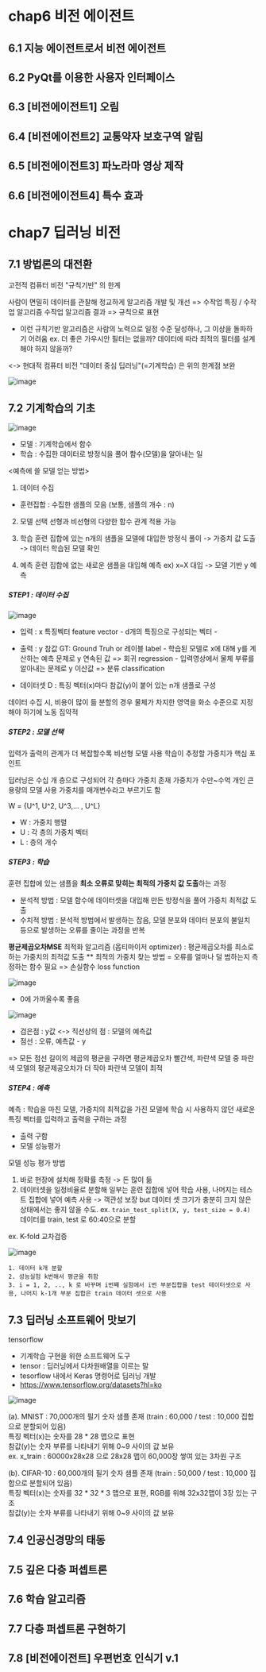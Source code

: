 # chap6 비전 에이전트

## 6.1 지능 에이전트로서 비전 에이전트

## 6.2 PyQt를 이용한 사용자 인터페이스

## 6.3 [비전에이전트1] 오림

## 6.4 [비전에이전트2] 교통약자 보호구역 알림

## 6.5 [비전에이전트3] 파노라마 영상 제작

## 6.6 [비전에이전트4] 특수 효과


# chap7 딥러닝 비전

## 7.1 방법론의 대전환

고전적 컴퓨터 비전 "규칙기반" 의 한계

사람이 면밀히 데이터를 관찰해 정교하게 알고리즘 개발 및 개선 => 수작업 특징 / 수작업 알고리즘
수작업 알고리즘 결과 => 규칙으로 표현
- 이런 규칙기반 알고리즘은 사람의 노력으로 일정 수준 달성하나, 그 이상을 돌파하기 어려움
  ex. 더 좋은 가우시안 필터는 없을까? 데이터에 따라 최적의 필터를 설계해야 하지 않을까?

<-> 현대적 컴퓨터 비전 "데이터 중심 딥러닝"(=기계학습) 은 위의 한계점 보완

![image](https://user-images.githubusercontent.com/109460178/227842783-cff65a74-d044-4540-9a84-06726ff15dac.png)

## 7.2 기계학습의 기초

![image](https://user-images.githubusercontent.com/109460178/227844480-8db16262-59df-4b21-a6ab-917d1dcb7cb8.png)


- 모델 : 기계학습에서 함수
- 학습 : 수집한 데이터로 방정식을 풀어 함수(모델)을 알아내는 일

<예측에 쓸 모델 얻는 방법>
1. 데이터 수집
  - 훈련집합 : 수집한 샘플의 모음 (보통, 샘플의 개수 : n)

2. 모델 선택
  선형과 비선형의 다양한 함수 관계 적용 가능
  
3. 학습 
  훈련 집합에 있는 n개의 샘플을 모델에 대입한 방정식 풀이 
  -> 가중치 값 도출
  -> 데이터 학습된 모델 확인

4. 예측
  훈련 집합에 없는 새로운 샘플을 대입해 예측
  ex) x=X 대입 -> 모델 기반 y 예측


##### STEP1 : 데이터 수집

![image](https://user-images.githubusercontent.com/109460178/227845947-0c42551a-c492-4f9a-a269-df15656545e7.png)


- 입력 : x 특징벡터 feature vector
        - d개의 특징으로 구성되는 벡터
        - 
- 출력 : y 참값 GT: Ground Truh or 레이블 label
        - 학습된 모델로 x에 대해 y를 계산하는 예측 문제로 y 연속된 값 => 회귀 regression
        - 입력영상에서 물체 부류를 알아내는 문제로 y 이산값 => 분류 classification
        
- 데이터셋 D : 특징 벡터(x)마다 참값(y)이 붙어 있는 n개 샘플로 구성

데이터 수집 시, 비용이 많이 듦 
분할의 경우 물체가 차지한 영역을 화소 수준으로 지정해야 하기에 노동 집약적


##### STEP2 : 모델 선택

입력가 출력의 관계가 더 복잡할수록 비선형 모델 사용
학습이 추정할 가중치가 핵심 포인트

딥러닝은 수십 개 층으로 구성되어 각 층마다 가중치 존재
가중치가 수만~수억 개인 큰 용량의 모델 사용
가중치를 매개변수라고 부르기도 함

W = {U^1, U^2, U^3,... , U^L} 
- W : 가중치 행렬
- U : 각 층의 가중치 벡터
- L : 층의 개수


##### STEP3 : 학습

훈련 집합에 있는 샘플을 **최소 오류로 맞히는 최적의 가중치 값 도출**하는 과정

- 분석적 방법 : 모델 함수에 데이터셋을 대입해 만든 방정식을 풀어 가중치 최적값 도출
- 수치적 방법 : 분석적 방법에서 발생하는 잡음, 모델 분포와 데이터 분포의 불일치 등으로 발생하는 오류를 줄이는 과정을 반복


**평균제곱오차MSE**
최적화 알고리즘 (옵티마이저 optimizer) : 평균제곱오차를 최소로하는 가중치의 최적값 도출
** 최적의 가중치 찾는 방법 = 오류를 얼마나 덜 범하는지 측정하는 함수 필요
=> 손실함수 loss function 

![image](https://user-images.githubusercontent.com/109460178/227847836-2702e4b7-e03b-4454-8803-381bef884267.png)

- 0에 가까울수록 좋음 

![image](https://user-images.githubusercontent.com/109460178/227848181-f4c3eb70-c3a3-4a26-b44e-727064861832.png)

- 검은점 : y값 <-> 직선상의 점 : 모델의 예측값
- 점선 : 오류, 예측값 - y

=> 모든 점선 길이의 제곱의 평균을 구하면 평균제곱오차
   빨간색, 파란색 모델 중 파란색 모델의 평균제공오차가 더 작아 파란색 모델이 최적

##### STEP4 : 예측

예측 : 학습을 마친 모델, 가중치의 최적값을 가진 모델에 학습 시 사용하지 않던 새로운 특징 벡터를 입력하고 출력을 구하는 과정
- 출력 구함
- 모델 성능평가

모델 성능 평가 방법 
1. 바로 현장에 설치해 정확률 측정
  -> 돈 많이 듦 
2. 데이터셋을 일정비율로 분할해 일부는 훈련 집합에 넣어 학습 사용, 나머지는 테스트 집합에 넣어 예측 사용
  -> 객관성 보장 but 데이터 셋 크기가 충분히 크지 않은 상태에서는 좋지 않을 수도.
  ex. `train_test_split(X, y, test_size = 0.4)`
      데이터를 train, test 로 60:40으로 분할
  
  ex. K-fold 교차검증
  
  ![image](https://user-images.githubusercontent.com/109460178/227849893-1b33e38a-a7be-493a-9821-ee2e83a32acb.png)

    1. 데이터 k개 분할
    2. 성능실험 k번해서 평균을 취함
    3. i = 1, 2, .., k 로 바꾸며 i번째 실험에서 i번 부분집합을 test 테이터셋으로 사용, 나머지 k-1개 부분 집합은 train 데이터 셋으로 사용
    
       

## 7.3 딥러닝 소프트웨어 맛보기

tensorflow
- 기계학습 구현을 위한 소프트웨어 도구
- tensor : 딥러닝에서 다차원배열을 이르는 말
- tesorflow 내에서 Keras 명령어로 딥러닝 개발
- https://www.tensorflow.org/datasets?hl=ko


![image](https://user-images.githubusercontent.com/109460178/227856162-5757347e-0ea0-4023-836f-98f013d62c1f.png)

(a). MNIST : 70,000개의 필기 숫자 샘플 존재 (train : 60,000 / test : 10,000 집합으로 분할되어 있음)   
     특징 벡터(x)는 숫자를 28 * 28 맵으로 표현           
     참값(y)는 숫자 부류를 나타내기 위해 0~9 사이의 값 보유           
     ex. x_train : 60000x28x28 으로 28x28 맵이 60,000장 쌓여 있는 3차원 구조          
    

(b). CIFAR-10 : 60,000개의 필기 숫자 샘플 존재 (train : 50,000 / test : 10,000 집합으로 분할되어 있음)             
     특징 벡터(x)는 숫자를 32 * 32 * 3 맵으로 표현, RGB를 위해 32x32맵이 3장 있는 구조      
     참값(y)는 숫자 부류를 나타내기 위해 0~9 사이의 값 보유           


## 7.4 인공신경망의 태동






## 7.5 깊은 다층 퍼셉트론

## 7.6 학습 알고리즘

## 7.7 다층 퍼셉트론 구현하기

## 7.8 [비전에이전트] 우편번호 인식기 v.1









